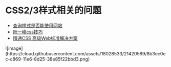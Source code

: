 # CSS2/3样式相关的问题

- [查询样式是否能使用网站](http://caniuse.com/#feat=flexbox)
- [阮一峰css技巧](http://www.ruanyifeng.com/blog/2010/03/css_cookbook.html)
- [精通CSS 高级Web标准解决方案](http://baike.baidu.com/link?url=5PsfJ3_QqBxoW9L0sYY6qN3LPHNOqKeatMYq8vswYVe5NUNmjHJvpMTbq96jmxnhD9YmHehDzCpK2_EBFoy1yY6t1i4QlzbLdYT_4sGS-TAiyDWeQCbOvSDCwk4hu295gX2dHimATw2OnxSONO34thnn4blaaqi9TIUanSh8dTQpa53UzETKlfY9VR9bguaSrOhomOEpkp48lQC0sEzItuek4mBXP-SgDHJ39_4y9M_)

<div>
![image](https://cloud.githubusercontent.com/assets/18028533/21420589/8b3ec0ec-c869-11e6-8d25-38e85f22bbd3.png)
</div>
